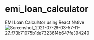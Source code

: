 # emi_loan_calculator
EMI Loan Calculator using React Native
![Screenshot_2021-07-26-03-57-11-27_f73b71075b1de7323614b647fe394240](https://user-images.githubusercontent.com/57556657/126915923-8e2e24a9-d7ac-4e14-964c-1496864fd73f.jpg)
